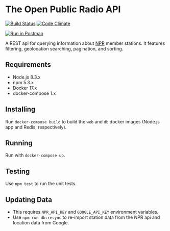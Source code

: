 # The Open Public Radio API

[![Build Status](https://travis-ci.org/openpublicradio/api.svg?branch=master)](https://travis-ci.org/openpublicradio/api)
[![Code Climate](https://codeclimate.com/github/openpublicradio/api/badges/gpa.svg)](https://codeclimate.com/github/openpublicradio/api)

[![Run in Postman](https://run.pstmn.io/button.svg)](https://app.getpostman.com/run-collection/bcbe60cee5a787554e39)

A REST api for querying information about [NPR](http://npr.org) member stations. It features filtering, geolocation searching, pagination, and sorting.

## Requirements

- Node.js 8.3.x
- npm 5.3.x
- Docker 17.x
- docker-compose 1.x

## Installing

Run `docker-compose build` to build the `web` and `db` docker images (Node.js app and Redis, respectively).

## Running

Run with `docker-compose up`.

## Testing

Use `npm test` to run the unit tests.

## Updating Data

- This requires `NPR_API_KEY` and `GOOGLE_API_KEY` environment variables.
- Use `npm run db:resync` to re-import station data from the NPR api and location data from Google.
